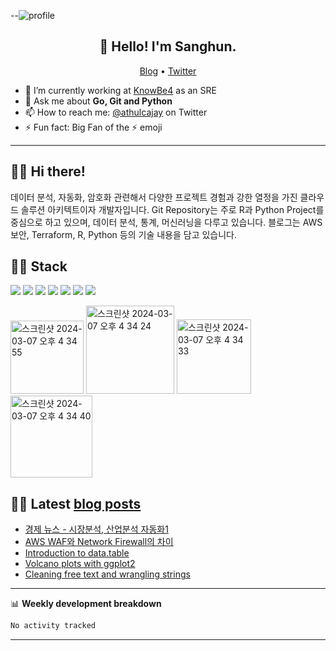 --![profile](https://github.com/sanghun1210/sanghun1210/assets/7554521/b0f8f8d6-32bc-41c4-8aec-b0e9b6f3675a) 


<h2 align="center">👋 Hello! I'm Sanghun.</h2>
<p align="center">
  <a href="https://blog.athulcyriac.in">Blog</a> •
  <a href="https://twitter.com/athulcajay">Twitter</a>
</p>


- 🔭 I’m currently working at [KnowBe4](https://knowbe4.com) as an SRE
- 💬 Ask me about **Go, Git and Python**
- 📫 How to reach me: [@athulcajay](https://twitter.com/athulcajay) on Twitter
- ⚡ Fun fact: Big Fan of the :zap: emoji

-------

## :man_technologist: Hi there!
데이터 분석, 자동화, 암호화 관련해서 다양한 프로젝트 경험과 강한 열정을 가진 클라우드 솔루션 아키텍트이자 개발자입니다. 
Git Repository는 주로 R과 Python Project를 중심으로 하고 있으며, 데이터 분석, 통계, 머신러닝을 다루고 있습니다.
블로그는 AWS 보안, Terraform, R, Python 등의 기술 내용을 담고 있습니다.

## :man_technologist: Stack
![](https://img.shields.io/badge/Amazon_AWS-FF9900?style=for-the-badge&logo=amazonaws&logoColor=white)  ![](https://img.shields.io/badge/Python-FFD43B?style=for-the-badge&logo=python&logoColor=blue)  ![](https://img.shields.io/badge/R-276DC3?style=for-the-badge&logo=r&logoColor=white)  ![](https://img.shields.io/badge/Terraform-7B42BC?style=for-the-badge&logo=terraform&logoColor=white)  ![](https://img.shields.io/badge/.NET-512BD4?style=for-the-badge&logo=dotnet&logoColor=white)  ![](https://img.shields.io/badge/kubernetes-326ce5.svg?&style=for-the-badge&logo=kubernetes&logoColor=white)  ![](https://img.shields.io/badge/Oracle-F80000?style=for-the-badge&logo=Oracle&logoColor=white)

<img width="117" alt="스크린샷 2024-03-07 오후 4 34 55" src="https://github.com/sanghun1210/sanghun1210/assets/7554521/2e740aa2-5c08-49f3-b252-1f1acc8c0922">
<img width="141" alt="스크린샷 2024-03-07 오후 4 34 24" src="https://github.com/sanghun1210/sanghun1210/assets/7554521/07e4755e-30f4-40ff-a377-2986ae271e10">
<img width="119" alt="스크린샷 2024-03-07 오후 4 34 33" src="https://github.com/sanghun1210/sanghun1210/assets/7554521/44d3b9c3-5880-48f7-9f3d-7e2feb9343d4">
<img width="131" alt="스크린샷 2024-03-07 오후 4 34 40" src="https://github.com/sanghun1210/sanghun1210/assets/7554521/642bd9e3-7898-4cc9-8b39-f57b876fee6d">


## :man_technologist: Latest [blog posts](https://sanghun1210.github.io/)
<!-- BLOG-POST-LIST:START -->
- [경제 뉴스 - 시장분석, 산업분석 자동화1](https://sanghun1210.github.io/posts/automation_naver_news/)
- [AWS WAF와 Network Firewall의 차이](https://sanghun1210.github.io/posts/difference-between-aws-waf-and-aws-network-firewall/)
- [Introduction to data.table](https://erikaduan.github.io/posts/2021-01-30-data-table-part-1)
- [Volcano plots with ggplot2](https://erikaduan.github.io/posts/2021-01-02-volcano-plots-with-ggplot2)
- [Cleaning free text and wrangling strings](https://erikaduan.github.io/posts/2020-12-31-cleaning-free-text-and-wrangling-strings)
<!-- BLOG-POST-LIST:END -->

-------

📊 **Weekly development breakdown**
<!--START_SECTION:waka-->

```txt
No activity tracked
```

<!--END_SECTION:waka-->

-------

